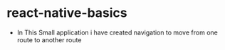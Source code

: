 # react-native-basics
  - In This Small application i have created navigation to move from one route to another route
